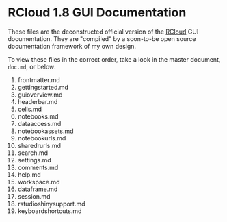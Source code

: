 # RCloud 1.8 GUI Documentation

These files are the deconstructed official version of the [RCloud](http://rcloud.social) GUI documentation. They are "compiled" by a soon-to-be open source documentation framework of my own design.

To view these files in the correct order, take a look in the master document, `doc.md`, or below:

1. frontmatter.md
2. gettingstarted.md
3. guioverview.md
4. headerbar.md
5. cells.md
6. notebooks.md
7. dataaccess.md
8. notebookassets.md
9. notebookurls.md
10. sharedrurls.md
11. search.md
12. settings.md
13. comments.md
14. help.md
15. workspace.md
16. dataframe.md
17. session.md
18. rstudioshinysupport.md
19. keyboardshortcuts.md
